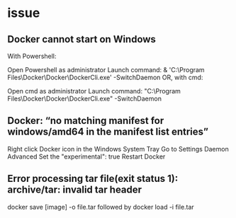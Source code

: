 <!--
 * @Author: silly
 * @Descripttion: In User Settings Edit
 * @LastEditTime: 2021-05-20 15:32:48
 * @Date: 2021-05-19 14:22:53
 * @LastEditors: silly
 * @FilePath: \notes\docker\issue.md
-->

# issue

## Docker cannot start on Windows

With Powershell:

Open Powershell as administrator
Launch command: & 'C:\Program Files\Docker\Docker\DockerCli.exe' -SwitchDaemon
OR, with cmd:

Open cmd as administrator
Launch command: "C:\Program Files\Docker\Docker\DockerCli.exe" -SwitchDaemon

## Docker: “no matching manifest for windows/amd64 in the manifest list entries”

Right click Docker icon in the Windows System Tray
Go to Settings
Daemon
Advanced
Set the "experimental": true
Restart Docker

## Error processing tar file(exit status 1): archive/tar: invalid tar header

docker save [image] -o file.tar followed by docker load -i file.tar